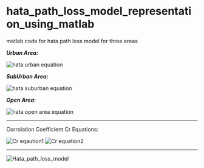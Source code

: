 # hata_path_loss_model_representation_using_matlab
matlab code for hata path loss model for three areas

***Urban Area:***


![hata urban equation](https://user-images.githubusercontent.com/108411357/192647252-20489e4d-5714-40c5-a1d6-15ab64b553be.png)




***SubUrban Area:***


![hata suburban equation](https://user-images.githubusercontent.com/108411357/192647367-49a237c0-d7ec-4dad-a974-76cb1a29f7a0.png)




***Open Area:***


![hata open area equation](https://user-images.githubusercontent.com/108411357/192647449-b008f69c-2b2a-400f-8ab7-971f33f7be03.png)



****************************************************************************************************************************

Corrolation Coefficient Cr Equations: 

![Cr eqaution1](https://user-images.githubusercontent.com/108411357/192648141-a1885f20-7d07-4787-8f25-131205f86290.png)
![Cr equation2](https://user-images.githubusercontent.com/108411357/192648156-da2d542c-245f-4bc9-8108-8f226cac2514.png)

******************************************************************************************************************************


![Hata_path_loss_model](https://user-images.githubusercontent.com/108411357/192646866-342dbee1-ccba-46dd-b9d2-37ab8ca3b3f4.png)
